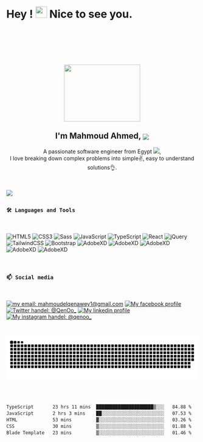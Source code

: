 
<h1>
    Hey ! <img src="https://raw.githubusercontent.com/verma-anushka/verma-anushka/master/gifs/wave.gif" width="30px" height="30">
    Nice to see you.
    <br />
    <br />
</h1>


<br />
<br />

<h2 align="center">
    <img align="center" src="https://ouch-cdn2.icons8.com/gBk9EUQKDTfM6TUZGB66ji3Ut5RV_1BieDCgTA8BA9M/rs:fit:256:208/czM6Ly9pY29uczgu/b3VjaC1wcm9kLmFz/c2V0cy9wbmcvMjky/LzA0MWM2NjI0LWE5/ZjUtNDkxYy1hNTUw/LTUxNjQyYzYwMGNi/OS5wbmc.png" width="200px" height="150">
    <br />
    <br />
    <b align="center">
        I'm Mahmoud Ahmed,
        <img align="center" src="https://emojis.slackmojis.com/emojis/images/1531849430/4246/blob-sunglasses.gif?1531849430" width="30"/>
    </b>
</h2>

<p align="center">
      A passionate software engineer from Egypt <img src="https://img.icons8.com/color/2x/egypt-circular.png" width="15px">, <br/> I love breaking down complex problems into simple✌️, easy to understand solutions👌. 
</p>

<br/>


![](https://komarev.com/ghpvc/?username=mahmoud-ahmed-elqenawey)



### `🛠️ Languages and Tools`

<br />

![HTML5](https://img.shields.io/badge/-HTML5-000?&logo=HTML5)
![CSS3](https://img.shields.io/badge/-CSS3-000?&logo=CSS3&logoColor=1572B6)
![Sass](https://img.shields.io/badge/-Sass-000?&logo=Sass)
![JavaScript](https://img.shields.io/badge/-JavaScript-000?&logo=JavaScript)
![TypeScript](https://img.shields.io/badge/-TypeScript-000?&logo=TypeScript)
![React](https://img.shields.io/badge/-React-000?&logo=React&logoColor=61DAFB)
![jQuery](https://img.shields.io/badge/-jQuery-000?&logo=jQuery&logoColor=0769AD)
![TailwindCSS](https://img.shields.io/badge/-TailwindCSS-000?&logo=TailwindCSS)
![Bootstrap](https://img.shields.io/badge/-Bootstrap-000?&logo=Bootstrap)
![AdobeXD](https://img.shields.io/badge/-UIkit-000?&logo=UIkit)
![AdobeXD](https://img.shields.io/badge/-MUI-000?&logo=MUI)
![AdobeXD](https://img.shields.io/badge/-Semantic_UI_React-000?&logo=SemanticUIReact)
![AdobeXD](https://img.shields.io/badge/-Adobe_XD-000?&logo=AdobeXD)
![AdobeXD](https://img.shields.io/badge/-Figma-000?&logo=Figma)

<br>

### `📫 Social media `

<br>

[![my email: mahmoudelqenawey1@gmail.com](https://img.shields.io/badge/-Email-000?style=for-the-badge&logo=Gmail "mahmoudelqenawey1@gmail.com")](mailto:mahmoudelqenawey1@gmail.com)
[![My facebook profile](https://img.shields.io/badge/-Facebook-000?style=for-the-badge&logo=Facebook "Qeno.9")](https://www.facebook.com/Qeno.9/)
[![Twitter handel: @QenOo_](https://img.shields.io/badge/-Twitter-000?style=for-the-badge&logo=Twitter&logoColor=1DA1F2 "@QenOo_")](https://twitter.com/QenOo_)
[![My linkedin profile](https://img.shields.io/badge/-Linkedin-000?style=for-the-badge&logo=LinkedIn&logoColor=0A66C2 "@mahmoud-ahmed-elqenawey")](https://www.linkedin.com/in/mahmoud-ahmed-elqenawey/)
[![My instagram handel: @qenoo_](https://img.shields.io/badge/-Instagram-000?style=for-the-badge&logo=Instagram "@qenoo_")](https://www.instagram.com/qenoo_/)

<br/>

![snake gif](https://github.com/mahmoud-ahmed-elqenawey/mahmoud-ahmed-elqenawey/blob/output/github-contribution-grid-snake.svg)


<br/>
<br/>

<!--START_SECTION:waka-->

```txt
TypeScript       23 hrs 11 mins  █████████████████████▒░░░   84.88 %
JavaScript       2 hrs 3 mins    ██░░░░░░░░░░░░░░░░░░░░░░░   07.53 %
HTML             53 mins         ▓░░░░░░░░░░░░░░░░░░░░░░░░   03.26 %
CSS              30 mins         ▒░░░░░░░░░░░░░░░░░░░░░░░░   01.88 %
Blade Template   23 mins         ▒░░░░░░░░░░░░░░░░░░░░░░░░   01.46 %
```

<!--END_SECTION:waka-->




